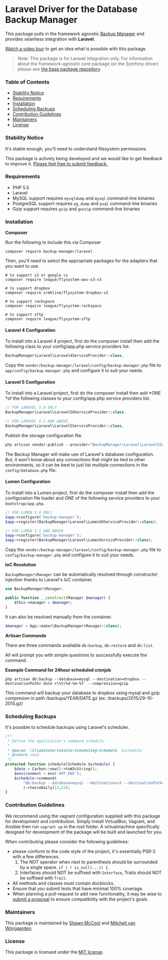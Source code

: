 # Laravel Driver for the Database Backup Manager

This package pulls in the framework agnostic [Backup Manager](https://github.com/backup-manager/backup-manager) and provides seamless integration with **Laravel**. 

[Watch a video tour](https://www.youtube.com/watch?v=vWXy0R8OavM) to get an idea what is possible with this package.

> Note: This package is for Laravel integration only. For information about the framework-agnostic core package (or the Symfony driver) please see [the base package repository](https://github.com/backup-manager/backup-manager).

### Table of Contents

- [Stability Notice](#stability-notice)
- [Requirements](#requirements)
- [Installation](#installation)
- [Scheduling Backups](#scheduling-backups)
- [Contribution Guidelines](#contribution-guidelines)
- [Maintainers](#maintainers)
- [License](#license)

### Stability Notice

It's stable enough, you'll need to understand filesystem permissions.

This package is actively being developed and we would like to get feedback to improve it. [Please feel free to submit feedback.](https://github.com/backup-manager/laravel/issues/new)

### Requirements

- PHP 5.5
- Laravel
- MySQL support requires `mysqldump` and `mysql` command-line binaries
- PostgreSQL support requires `pg_dump` and `psql` command-line binaries
- Gzip support requires `gzip` and `gunzip` command-line binaries

### Installation

**Composer**

Run the following to include this via Composer

```shell
composer require backup-manager/laravel
```

Then, you'll need to select the appropriate packages for the adapters that you want to use.

```shell
# to support s3 or google cs
composer require league/flysystem-aws-s3-v3

# to support dropbox
composer require srmklive/flysystem-dropbox-v2

# to support rackspace
composer require league/flysystem-rackspace

# to support sftp
composer require league/flysystem-sftp
```

#### Laravel 4 Configuration

To install into a Laravel 4 project, first do the composer install then add the following class to your config/app.php service providers list.

```php
BackupManager\Laravel\Laravel4ServiceProvider::class,
```

Copy the `vendor/backup-manager/laravel/config/backup-manager.php` file to `app/config/backup-manager.php` and configure it to suit your needs.

#### Laravel 5 Configuration

To install into a Laravel project, first do the composer install then add *ONE *of the following classes to your config/app.php service providers list.

```php
// FOR LARAVEL 5.0 ONLY
BackupManager\Laravel\Laravel50ServiceProvider::class,

// FOR LARAVEL 5.1 AND ABOVE
BackupManager\Laravel\Laravel5ServiceProvider::class,
```

Publish the storage configuration file.

```php 
php artisan vendor:publish --provider="BackupManager\Laravel\Laravel5ServiceProvider"
```

The Backup Manager will make use of Laravel's database configuration. But, it won't know about any connections that might be tied to other environments, so it can be best to just list multiple connections in the `config/database.php` file.

#### Lumen Configuration

To install into a Lumen project, first do the composer install then add the configuration file loader and *ONE* of the following service providers to your `bootstrap/app.php`.

```php
// FOR LUMEN 5.0 ONLY
$app->configure('backup-manager');
$app->register(BackupManager\Laravel\Lumen50ServiceProvider::class);

// FOR LUMEN 5.1 AND ABOVE
$app->configure('backup-manager');
$app->register(BackupManager\Laravel\LumenServiceProvider::class);
```

Copy the `vendor/backup-manager/laravel/config/backup-manager.php` file to `config/backup-manager.php` and configure it to suit your needs.

**IoC Resolution**

`BackupManager\Manager` can be automatically resolved through constructor injection thanks to Laravel's IoC container.

```php
use BackupManager\Manager;

public function __construct(Manager $manager) {
    $this->manager = $manager;
}
```

It can also be resolved manually from the container.

```php
$manager = App::make(\BackupManager\Manager::class);
```

**Artisan Commands**

There are three commands available `db:backup`, `db:restore` and `db:list`.

All will prompt you with simple questions to successfully execute the command.

**Example Command for 24hour scheduled cronjob**

```
php artisan db:backup --database=mysql --destination=dropbox --destinationPath=`date +\%Y/%d-%m-%Y` --compression=gzip
```

This command will backup your database to dropbox using mysql and gzip compresion in path /backups/YEAR/DATE.gz (ex: /backups/2015/29-10-2015.gz)

### Scheduling Backups

It's possible to schedule backups using Laravel's scheduler.

```PHP
/**
 * Define the application's command schedule.
 *
 * @param  \Illuminate\Console\Scheduling\Schedule  $schedule
 * @return void
 */
protected function schedule(Schedule $schedule) {
    $date = Carbon::now()->toW3cString();
    $environment = env('APP_ENV');
    $schedule->command(
        "db:backup --database=mysql --destination=s3 --destinationPath=/{$environment}/projectname_{$environment}_{$date} --compression=gzip"
        )->twiceDaily(13,21);
}
```
    
### Contribution Guidelines

We recommend using the vagrant configuration supplied with this package for development and contribution. Simply install VirtualBox, Vagrant, and Ansible then run `vagrant up` in the root folder. A virtualmachine specifically designed for development of the package will be built and launched for you.

When contributing please consider the following guidelines:

- please conform to the code style of the project, it's essentially PSR-2 with a few differences.
    1. The NOT operator when next to parenthesis should be surrounded by a single space. `if ( ! is_null(...)) {`.
    2. Interfaces should NOT be suffixed with `Interface`, Traits should NOT be suffixed with `Trait`.
- All methods and classes must contain docblocks.
- Ensure that you submit tests that have minimal 100% coverage.
- When planning a pull-request to add new functionality, it may be wise to [submit a proposal](https://github.com/backup-manager/laravel/issues/new) to ensure compatibility with the project's goals.

### Maintainers

This package is maintained by [Shawn McCool](http://shawnmc.cool) and [Mitchell van Wijngaarden](http://kooding.nl).

### License

This package is licensed under the [MIT license](https://github.com/backup-manager/laravel/blob/master/LICENSE).
